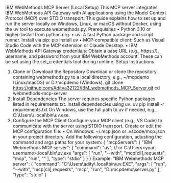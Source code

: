 IBM WebMethods MCP Server (Local Setup)
This MCP server integrates IBM WebMethods API Gateway with AI applications using the Model Context Protocol (MCP) over STDIO transport. This guide explains how to set up and run the server locally on Windows, Linux, or macOS without Docker, using the uv tool to execute webmethods.py.
Prerequisites
• Python 3.10 or higher: Install from python.org.
• uv: A fast Python package and script runner.
  Install via pip:  pip install uv
• MCP-compatible client: Such as Visual Studio Code with the MCP extension or Claude Desktop.
• IBM WebMethods API Gateway credentials: Obtain a base URL (e.g., https://<your-api-gateway-url>), username, and password from your IBM WebMethods account. These can be set using the set_credentials tool during runtime.
Setup Instructions
1. Clone or Download the Repository
Download or clone the repository containing webmethods.py to a local directory, e.g., ~/mcpdemo (Linux/macOS) or D:\mcpdemo (Windows).
git clone https://github.com/Aditya32122/IBM_webmethods_MCP_Server.git
cd webmethods-mcp-server
2. Install Dependencies
The server requires specific Python packages listed in requirements.txt.
Install dependencies using uv:
uv pip install -r requirements.txt
On Windows, use the full path to uv if needed, e.g., C:\\Users\\<your-username>\\.local\\bin\\uv.exe.
3. Configure the MCP Client
Configure your MCP client (e.g., VS Code) to communicate with the server using STDIO transport.
Create or edit the MCP configuration file:
• On Windows: ~/.mcp.json or .vscode/mcp.json in your project directory.
Add the following configuration, adjusting the command and args paths for your system:
{
  "mcpServers": {
    "IBM Webmethods MCP server": {
      "command": "uv",  // or C:\Users\<your-username>\.local\bin\uv.exe
      "args": [
        "run",
        "--with",
        "mcp[cli],requests",
        "mcp",
        "run",
        "<path-to-server-py>"
      ],
      "type": "stdio"
    }
  }
}
Example:
"IBM Webmethods MCP server": {
  "command": "C:\\Users\\adity\\.local\\bin\\uv.EXE",
  "args": [
    "run",
    "--with",
    "mcp[cli],requests",
    "mcp",
    "run",
    "D:\\mcpdemo\\server.py"
  ],
  "type": "stdio"
}

